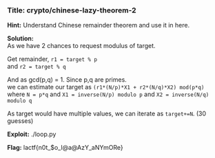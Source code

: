 ### **Title:** crypto/chinese-lazy-theorem-2

**Hint:** Understand Chinese remainder theorem and use it in here.

**Solution:**\
As we have 2 chances to request modulus of target.

Get remainder, `r1 = target % p`\
and `r2 = target % q`

And as gcd(p,q) = 1. Since p,q are primes.\
we can estimate our target as `(r1*(N/p)*X1 + r2*(N/q)*X2) mod(p*q)`\
where `N = p*q` and `X1 = inverse(N/p) modulo p` and `X2 = inverse(N/q) modulo q`

As target would have multiple values, we can iterate as `target+=N`. (30 guesses)

**Exploit:** ./loop.py

**Flag:** lactf{n0t_$o_l@a@AzY_aNYmORe}

